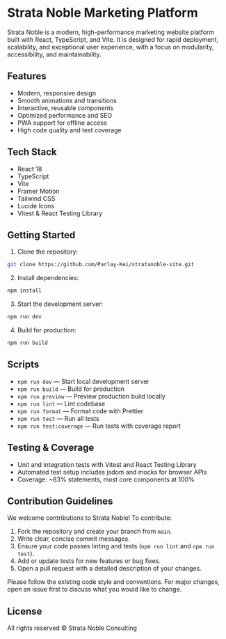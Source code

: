 # Strata Noble Marketing Platform

Strata Noble is a modern, high-performance marketing website platform built with React, TypeScript, and Vite. It is designed for rapid deployment, scalability, and exceptional user experience, with a focus on modularity, accessibility, and maintainability.

## Features

- Modern, responsive design
- Smooth animations and transitions
- Interactive, reusable components
- Optimized performance and SEO
- PWA support for offline access
- High code quality and test coverage

## Tech Stack

- React 18
- TypeScript
- Vite
- Framer Motion
- Tailwind CSS
- Lucide Icons
- Vitest & React Testing Library

## Getting Started

1. Clone the repository:
```bash
git clone https://github.com/Parlay-Kei/stratanoble-site.git
```
2. Install dependencies:
```bash
npm install
```
3. Start the development server:
```bash
npm run dev
```
4. Build for production:
```bash
npm run build
```

## Scripts
- `npm run dev` — Start local development server
- `npm run build` — Build for production
- `npm run preview` — Preview production build locally
- `npm run lint` — Lint codebase
- `npm run format` — Format code with Prettier
- `npm run test` — Run all tests
- `npm run test:coverage` — Run tests with coverage report

## Testing & Coverage
- Unit and integration tests with Vitest and React Testing Library
- Automated test setup includes jsdom and mocks for browser APIs
- Coverage: ~83% statements, most core components at 100%

## Contribution Guidelines

We welcome contributions to Strata Noble! To contribute:

1. Fork the repository and create your branch from `main`.
2. Write clear, concise commit messages.
3. Ensure your code passes linting and tests (`npm run lint` and `npm run test`).
4. Add or update tests for new features or bug fixes.
5. Open a pull request with a detailed description of your changes.

Please follow the existing code style and conventions. For major changes, open an issue first to discuss what you would like to change.

## License

All rights reserved © Strata Noble Consulting 
